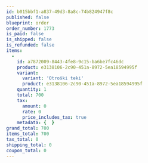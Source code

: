 ```yaml
---
id: b015bbf1-a837-49d3-8a8c-74b824947f8c
published: false
blueprint: order
order_number: 1773
is_paid: false
is_shipped: false
is_refunded: false
items:
  -
    id: a7872009-8443-4fe8-9c15-ba6be7fc46dc
    product: e3138106-2c90-451a-8972-5ea18594995f
    variant:
      variant: 'Otroški teki'
      product: e3138106-2c90-451a-8972-5ea18594995f
    quantity: 1
    total: 700
    tax:
      amount: 0
      rate: 0
      price_includes_tax: true
    metadata: {  }
grand_total: 700
items_total: 700
tax_total: 0
shipping_total: 0
coupon_total: 0
---
```

